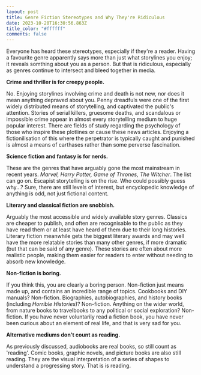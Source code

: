 ```yaml
---
layout: post
title: Genre Fiction Stereotypes and Why They're Ridiculous
date: 2023-10-20T16:30:56.863Z
title_color: "#ffffff"
comments: false
---
```

E﻿veryone has heard these stereotypes, especially if they're a reader. Having a favourite genre apparently says more than just what storylines you enjoy; it reveals somthing about you as a person. But that is ridiculous, especially as genres continue to intersect and bleed together in media.

**C﻿rime and thriller is for creepy people.**

N﻿o. Enjoying storylines involving crime and death is not new, nor does it mean anything depraved about you. Penny dreadfuls were one of the first widely distributed means of storytelling, and captivated the public's attention. Stories of serial killers, gruesome deaths, and scandalous or impossible crime appear in almost every storytelling medium to huge popular interest. There are fields of study regarding the psychology of those who inspire these plotlines or cause these news articles. Enjoying a fictionilisation of this where the perpetrator is typically caught and punished is almost a means of carthases rather than some perverse fascination.

**Science fiction and fantasy is for nerds.**

T﻿hese are the genres that have arguably gone the most mainstream in recent years. *Marvel, Harry Potter, Game of Thrones, The Witcher*. The list can go on. Escapist storytelling is on the rise. Who could possibly guess why...? Sure, there are still levels of interest, but encyclopedic knowledge of anything is odd, not just fictional content.

**L﻿iterary and classical fiction are snobbish.**

Arguably the most accessible and widely available story genres. Classics are cheaper to publish, and often are recognisable to the public as they have read them or at least have heard of them due to their long histories. Literary fiction meanwhile gets the biggest literary awards and may well have the more relatable stories than many other genres, if more dramatic (but that can be said of any genre). These stories are often about more realistic people, making them easier for readers to enter without needing to absorb new knowledge.

**N﻿on-fiction is boring.**

I﻿f you think this, you are clearly a boring person. Non-fiction just means made up, and contains an incredible range of topics. Cookbooks and DIY manuals? Non-fiction. Biographies, autobiographies, and history books (including *Horrible Histories*)? Non-fiction. Anything on the wider world, from nature books to travelbooks to any political or social exploration? Non-fiction. If you have never voluntarily read a fiction book, you have never been curious about an element of real life, and that is very sad for you.

**A﻿lternative mediums don't count as reading.**

A﻿s previously discussed, audiobooks are real books, so still count as 'reading'. Comic books, graphic novels, and picture books are also still reading. They are the visual interpretation of a series of shapes to understand a progressing story. That is is reading.